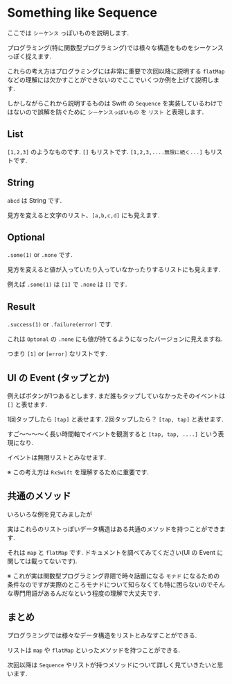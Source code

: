 # Something like Sequence

ここでは `シーケンス` っぽいものを説明します.

プログラミング(特に関数型プログラミング)では様々な構造をものをシーケンスっぽく捉えます.

これらの考え方はプログラミングには非常に重要で次回以降に説明する `flatMap` などの理解には欠かすことができないのでここでいくつか例を上げて説明します.

しかしながらこれから説明するものは Swift の `Sequence` を実装しているわけではないので誤解を防ぐために `シーケンスっぽいもの` を `リスト` と表現します.

## List

`[1,2,3]` のようなものです. `[]` もリストです. `[1,2,3,....無限に続く...]` もリストです.

## String

`abcd` は String です.

見方を変えると文字のリスト、`[a,b,c,d]` にも見えます.

## Optional

`.some(1)` or `.none` です.

見方を変えると値が入っていたり入っていなかったりするリストにも見えます.

例えば `.some(1)` は `[1]` で `.none` は `[]` です.

## Result

`.success(1)` or `.failure(error)` です.

これは `Optonal` の `.none` にも値が持てるようになったバージョンに見えますね.

つまり `[1]` or `[error]` なリストです.

## UI の Event (タップとか)

例えばボタンが1つあるとします. まだ誰もタップしていなかったそのイベントは `[]` と表せます.

1回タップしたら `[tap]` と表せます. 2回タップしたら？ `[tap, tap]` と表せます.

すご〜〜〜〜く長い時間軸でイベントを観測すると `[tap, tap, ....]` という表現になり.

イベントは無限リストとみなせます.

※ この考え方は `RxSwift` を理解するために重要です.

## 共通のメソッド

いろいろな例を見てみましたが

実はこれらのリストっぽいデータ構造はある共通のメソッドを持つことができます.

それは `map` と `flatMap` です. ドキュメントを調べてみてください(UI の Event に関しては載ってないです).

※ これが実は関数型プログラミング界隈で時々話題になる `モナド` になるための条件なのですが実際のところモナドについて知らなくても特に困らないのでそんな専門用語があるんだなという程度の理解で大丈夫です.

## まとめ

プログラミングでは様々なデータ構造をリストとみなすことができる.

リストは `map` や `flatMap` といったメソッドを持つことができる.

次回以降は `Sequence` やリストが持つメソッドについて詳しく見ていきたいと思います.